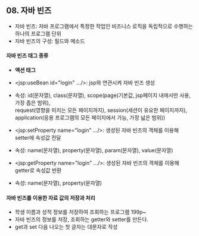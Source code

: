 ## 08. 자바 빈즈
- 자바 빈즈: 자바 프로그램에서 특정한 작업인 비즈니스 로직을 독립적으로 수행하는 하나의 프로그램 단위
- 자바 빈즈의 구성: 필드와 메소드

#### 자바 빈즈 태그 종류
- **액션 태그**
- <jsp:useBean id="login" .../>: jsp와 연관시켜 자바 빈즈 생성 <br>
- 속성: id(문자열), class(문자열), scope(page(기본값, jsp페이지 내에서만 사용, 가장 좁은 범위), <br>
request(영향을 미치는 모든 페이지까지), session(세션이 유요한 페이지까지), application(응용 프로그램의 모든 페이지에서 가능, 가정 넓은 범위))

- <jsp:setProperty name="login" .../>: 생성된 자바 빈즈의 객체를 이용해 setter에 속성값 전달
- 속성: name(문자열), property(문자열), param(문자열), value(문자열) <br>

- <jsp:getProperty name="login" .../>: 생성된 자바 빈즈의 객체를 이용해 getter로 속성값 반환
- 속성: name(문자열), property(문자열)

#### 자바 빈즈를 이용한 자료 값의 저장과 처리
- 학생 이름과 성적 정보를 저장하여 조회하는 프로그램 199p~
- 자바 빈즈의 정보를 저장, 조회하는 getter와 setter를 만든다.
- get과 set 다음 나오는 첫 글자는 대문자로 작성






